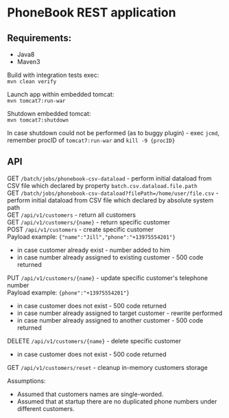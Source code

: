 # PhoneBook REST application

## Requirements:
 - Java8
 - Maven3

Build with integration tests exec:  
`mvn clean verify`

Launch app within embedded tomcat:  
`mvn tomcat7:run-war`

Shutdown embedded tomcat:  
`mvn tomcat7:shutdown`  

In case shutdown could not be performed (as to buggy plugin) - exec `jcmd`, remember procID of `tomcat7:run-war` and `kill -9 {procID}`

## API

GET `/batch/jobs/phonebook-csv-dataload` - perform initial dataload from CSV file which declared by property `batch.csv.dataload.file.path`  
GET `/batch/jobs/phonebook-csv-dataload?filePath=/home/user/file.csv` - perform initial dataload from CSV file which declared by absolute system path  
GET `/api/v1/customers` - return all customers  
GET `/api/v1/customers/{name}` - return specific customer  
POST `/api/v1/customers` - create specific customer  
Payload example: `{"name":"Jill","phone":"+13975554201"}`
* in case customer already exist - number added to him  
* in case number already assigned to existing customer - 500 code returned

PUT `/api/v1/customers/{name}` - update specific customer's telephone number  
    Payload example: `{phone":"+13975554201"}`
* in case customer does not exist - 500 code returned
* in case number already assigned to target customer - rewrite performed
* in case number already assigned to another customer - 500 code returned

DELETE `/api/v1/customers/{name}` - delete specific customer  
* in case customer does not exist - 500 code returned
 
GET `/api/v1/customers/reset` - cleanup in-memory customers storage

Assumptions:
* Assumed that customers names are single-worded.
* Assumed that at startup there are no duplicated phone numbers under different customers.